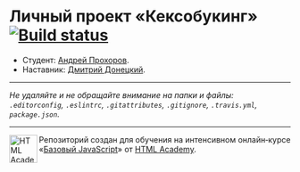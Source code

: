 # Личный проект «Кексобукинг» [![Build status][travis-image]][travis-url]

* Студент: [Андрей Прохоров](https://up.htmlacademy.ru/javascript/11/user/500793).
* Наставник: [Дмитрий Донецкий](https://up.htmlacademy.ru/javascript/11/user/497669).

---

_Не удаляйте и не обращайте внимание на папки и файлы:_<br>
_`.editorconfig`, `.eslintrc`, `.gitattributes`, `.gitignore`, `.travis.yml`, `package.json`._

---

<a href="https://htmlacademy.ru/intensive/javascript"><img align="left" width="50" height="50" title="HTML Academy" src="https://up.htmlacademy.ru/static/img/intensive/javascript/logo-for-github.svg"></a>

Репозиторий создан для обучения на интенсивном онлайн‑курсе «[Базовый JavaScript](https://htmlacademy.ru/intensive/javascript)» от [HTML Academy](https://htmlacademy.ru).

[travis-image]: https://travis-ci.org/htmlacademy-javascript/500793-keksobooking.svg?branch=master
[travis-url]: https://travis-ci.org/htmlacademy-javascript/500793-keksobooking

